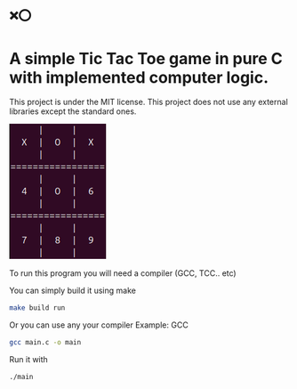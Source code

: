 ## ❌⭕️
# A simple Tic Tac Toe game in pure C with implemented computer logic.
This project is under the MIT license.
This project does not use any external libraries except the standard ones.

![App Screenshot](preview/image.png)


To run this program you will need a compiler (GCC, TCC.. etc)


You can simply build it using make
```bash
make build run
```

Or you can use any your compiler
Example: GCC
```bash
gcc main.c -o main
```

Run it with
```bash
./main
```
